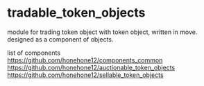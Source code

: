 # tradable_token_objects
module for trading token object with token object, written in move.  
designed as a component of objects.

list of components  
https://github.com/honehone12/components_common  
https://github.com/honehone12/auctionable_token_objects  
https://github.com/honehone12/sellable_token_objects  
